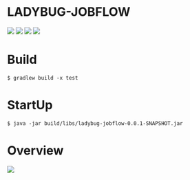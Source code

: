 # LADYBUG-JOBFLOW
![](https://img.shields.io/badge/license-Apache-blue)
![](https://img.shields.io/badge/database-mysql-blue)
![](https://img.shields.io/badge/build-gradle-blue)
![](https://img.shields.io/badge/framework-springboot-blue)
# Build
```
$ gradlew build -x test 
```
# StartUp
```
$ java -jar build/libs/ladybug-jobflow-0.0.1-SNAPSHOT.jar 
```
# Overview
![](https://github.com/nobuglady/nobuglady-jobflow/blob/main/readme/1.jpg?raw=true)
